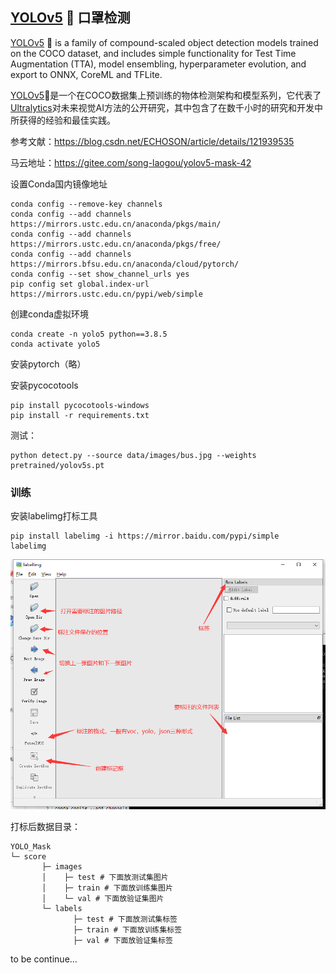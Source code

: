 ## [YOLOv5](https://ultralytics.com/yolov5) 🚀 口罩检测

[YOLOv5](https://ultralytics.com/yolov5) 🚀 is a family of compound-scaled object detection models trained on the COCO dataset, and includes simple functionality for Test Time Augmentation (TTA), model ensembling, hyperparameter evolution, and export to ONNX, CoreML and TFLite.

[YOLOv5](https://github.com/ultralytics/yolov5/blob/master/.github/README_cn.md)🚀是一个在COCO数据集上预训练的物体检测架构和模型系列，它代表了[Ultralytics](https://ultralytics.com/)对未来视觉AI方法的公开研究，其中包含了在数千小时的研究和开发中所获得的经验和最佳实践。



参考文献：https://blog.csdn.net/ECHOSON/article/details/121939535

马云地址：https://gitee.com/song-laogou/yolov5-mask-42

设置Conda国内镜像地址

```shell
conda config --remove-key channels
conda config --add channels https://mirrors.ustc.edu.cn/anaconda/pkgs/main/
conda config --add channels https://mirrors.ustc.edu.cn/anaconda/pkgs/free/
conda config --add channels https://mirrors.bfsu.edu.cn/anaconda/cloud/pytorch/
conda config --set show_channel_urls yes
pip config set global.index-url https://mirrors.ustc.edu.cn/pypi/web/simple
```

创建conda虚拟环境

```shell
conda create -n yolo5 python==3.8.5
conda activate yolo5
```

安装pytorch（略）

安装pycocotools

```
pip install pycocotools-windows
pip install -r requirements.txt
```



测试：

```
python detect.py --source data/images/bus.jpg --weights pretrained/yolov5s.pt
```



### 训练

安装labelimg打标工具

```shell
pip install labelimg -i https://mirror.baidu.com/pypi/simple
labelimg
```

![image-20210609172557286](imgs/YOLOv5/d4ecb955da4f912b89616fca0586ae74.png)

打标后数据目录：

```shell
YOLO_Mask
└─ score
       ├─ images
       │    ├─ test # 下面放测试集图片
       │    ├─ train # 下面放训练集图片
       │    └─ val # 下面放验证集图片
       └─ labels
              ├─ test # 下面放测试集标签
              ├─ train # 下面放训练集标签
              ├─ val # 下面放验证集标签

```

to be continue...
